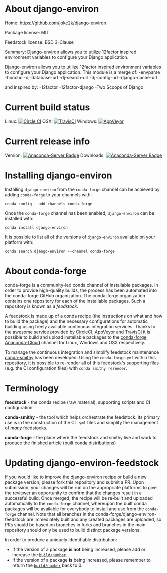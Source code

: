 About django-environ
====================

Home: https://github.com/joke2k/django-environ

Package license: MIT

Feedstock license: BSD 3-Clause

Summary: Django-environ allows you to utilize 12factor inspired environment variables to configure your Django application.

Django-environ allows you to utilize 12factor inspired environment variables to configure your Django application.
This module is a merge of:
  -envparse
  -honcho
  -dj-database-url
  -dj-search-url
  -dj-config-url
  -django-cache-url

and inspired by:
  -12factor
  -12factor-django
  -Two Scoops of Django


Current build status
====================

Linux: [![Circle CI](https://circleci.com/gh/conda-forge/django-environ-feedstock.svg?style=shield)](https://circleci.com/gh/conda-forge/django-environ-feedstock)
OSX: [![TravisCI](https://travis-ci.org/conda-forge/django-environ-feedstock.svg?branch=master)](https://travis-ci.org/conda-forge/django-environ-feedstock)
Windows: [![AppVeyor](https://ci.appveyor.com/api/projects/status/github/conda-forge/django-environ-feedstock?svg=True)](https://ci.appveyor.com/project/conda-forge/django-environ-feedstock/branch/master)

Current release info
====================
Version: [![Anaconda-Server Badge](https://anaconda.org/conda-forge/django-environ/badges/version.svg)](https://anaconda.org/conda-forge/django-environ)
Downloads: [![Anaconda-Server Badge](https://anaconda.org/conda-forge/django-environ/badges/downloads.svg)](https://anaconda.org/conda-forge/django-environ)

Installing django-environ
=========================

Installing `django-environ` from the `conda-forge` channel can be achieved by adding `conda-forge` to your channels with:

```
conda config --add channels conda-forge
```

Once the `conda-forge` channel has been enabled, `django-environ` can be installed with:

```
conda install django-environ
```

It is possible to list all of the versions of `django-environ` available on your platform with:

```
conda search django-environ --channel conda-forge
```


About conda-forge
=================

conda-forge is a community-led conda channel of installable packages.
In order to provide high-quality builds, the process has been automated into the
conda-forge GitHub organization. The conda-forge organization contains one repository
for each of the installable packages. Such a repository is known as a *feedstock*.

A feedstock is made up of a conda recipe (the instructions on what and how to build
the package) and the necessary configurations for automatic building using freely
available continuous integration services. Thanks to the awesome service provided by
[CircleCI](https://circleci.com/), [AppVeyor](http://www.appveyor.com/)
and [TravisCI](https://travis-ci.org/) it is possible to build and upload installable
packages to the [conda-forge](https://anaconda.org/conda-forge)
[Anaconda-Cloud](http://docs.anaconda.org/) channel for Linux, Windows and OSX respectively.

To manage the continuous integration and simplify feedstock maintenance
[conda-smithy](http://github.com/conda-forge/conda-smithy) has been developed.
Using the ``conda-forge.yml`` within this repository, it is possible to re-render all of
this feedstock's supporting files (e.g. the CI configuration files) with ``conda smithy rerender``.


Terminology
===========

**feedstock** - the conda recipe (raw material), supporting scripts and CI configuration.

**conda-smithy** - the tool which helps orchestrate the feedstock.
                   Its primary use is in the construction of the CI ``.yml`` files
                   and simplify the management of *many* feedstocks.

**conda-forge** - the place where the feedstock and smithy live and work to
                  produce the finished article (built conda distributions)


Updating django-environ-feedstock
=================================

If you would like to improve the django-environ recipe or build a new
package version, please fork this repository and submit a PR. Upon submission,
your changes will be run on the appropriate platforms to give the reviewer an
opportunity to confirm that the changes result in a successful build. Once
merged, the recipe will be re-built and uploaded automatically to the
`conda-forge` channel, whereupon the built conda packages will be available for
everybody to install and use from the `conda-forge` channel.
Note that all branches in the conda-forge/django-environ-feedstock are
immediately built and any created packages are uploaded, so PRs should be based
on branches in forks and branches in the main repository should only be used to
build distinct package versions.

In order to produce a uniquely identifiable distribution:
 * If the version of a package **is not** being increased, please add or increase
   the [``build/number``](http://conda.pydata.org/docs/building/meta-yaml.html#build-number-and-string).
 * If the version of a package **is** being increased, please remember to return
   the [``build/number``](http://conda.pydata.org/docs/building/meta-yaml.html#build-number-and-string)
   back to 0.
